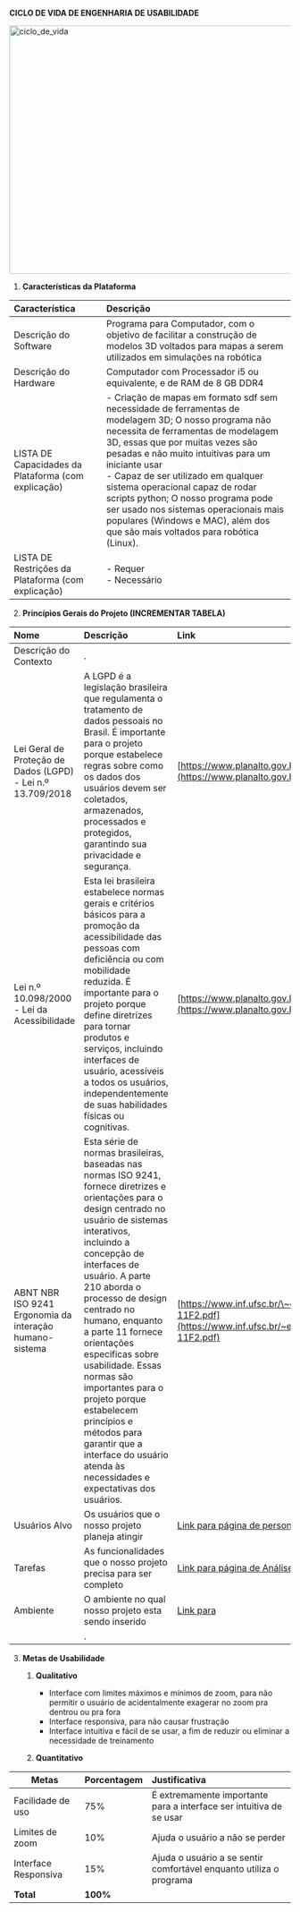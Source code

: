 **CICLO DE VIDA DE ENGENHARIA DE USABILIDADE**

<img width="611" height="444" alt="ciclo_de_vida" src="https://github.com/user-attachments/assets/cdeaf626-28d7-4149-9b2b-e39c1c08c58c" />


1. **Características da Plataforma**  
   

| Característica | Descrição |
| :---- | :---- |
| Descrição do Software | Programa para Computador, com o objetivo de facilitar a construção de modelos 3D voltados para mapas a serem utilizados em simulações na robótica  |
| Descrição do Hardware | Computador com Processador i5 ou equivalente, e de RAM de 8 GB DDR4 |
| LISTA DE Capacidades da Plataforma (com explicação) | - Criação de mapas em formato sdf sem necessidade de ferramentas de modelagem 3D; O nosso programa não necessita de ferramentas de modelagem 3D, essas que por muitas vezes são pesadas e não muito intuitivas para um iniciante usar<br>- Capaz de ser utilizado em qualquer sistema operacional capaz de rodar scripts python; O nosso programa pode ser usado nos sistemas operacionais mais populares (Windows e MAC), além dos que são mais voltados para robótica (Linux).|
| LISTA DE Restrições da Plataforma (com explicação) | - Requer<br>- Necessário   |

2. **Princípios Gerais do Projeto (INCREMENTAR TABELA)**     

| Nome | Descrição | Link |
| :---- | :---- | :---- |
| Descrição do Contexto | .  |  |
| Lei Geral de Proteção de Dados (LGPD) \- Lei n.º 13.709/2018 | A LGPD é a legislação brasileira que regulamenta o tratamento de dados pessoais no Brasil. É importante para o projeto porque estabelece regras sobre como os dados dos usuários devem ser coletados, armazenados, processados e protegidos, garantindo sua privacidade e segurança. | [https://www.planalto.gov.br/ccivil\_03/\_ato2015-2018/2018/lei/l13709.htm](https://www.planalto.gov.br/ccivil_03/_ato2015-2018/2018/lei/l13709.htm) |
| Lei n.º 10.098/2000 \- Lei da Acessibilidade |  Esta lei brasileira estabelece normas gerais e critérios básicos para a promoção da acessibilidade das pessoas com deficiência ou com mobilidade reduzida. É importante para o projeto porque define diretrizes para tornar produtos e serviços, incluindo interfaces de usuário, acessíveis a todos os usuários, independentemente de suas habilidades físicas ou cognitivas. | [https://www.planalto.gov.br/ccivil\_03/leis/l10098.htm](https://www.planalto.gov.br/ccivil_03/leis/l10098.htm) |
| ABNT NBR ISO 9241 Ergonomia da interação humano-sistema |  Esta série de normas brasileiras, baseadas nas normas ISO 9241, fornece diretrizes e orientações para o design centrado no usuário de sistemas interativos, incluindo a concepção de interfaces de usuário. A parte 210 aborda o processo de design centrado no humano, enquanto a parte 11 fornece orientações específicas sobre usabilidade. Essas normas são importantes para o projeto porque estabelecem princípios e métodos para garantir que a interface do usuário atenda às necessidades e expectativas dos usuários. | [https://www.inf.ufsc.br/\~edla.ramos/ine5624/\_Walter/Normas/Parte%2011/iso9241-11F2.pdf](https://www.inf.ufsc.br/~edla.ramos/ine5624/_Walter/Normas/Parte%2011/iso9241-11F2.pdf) |
| Usuários Alvo | Os usuários que o nosso projeto planeja atingir |  [Link para página de personas](https://github.com/mdarce765/ProjetoIHC/blob/main/Arquivos/Documentos/3_personas.md) |
| Tarefas | As funcionalidades que o nosso projeto precisa para ser completo | [Link para página de Análise-Tarefa](https://github.com/mdarce765/ProjetoIHC/blob/main/Arquivos/Documentos/5_analise_tarefas.md) |
| Ambiente | O ambiente no qual nosso projeto esta sendo inserido | [Link para]() |
|  | . |  |

   

3. **Metas de Usabilidade**

   1. **Qualitativo**
      - Interface com limites máximos e mínimos de zoom, para não permitir o usuário de acidentalmente exagerar no zoom pra dentrou ou pra fora
      - Interface responsiva, para não causar frustração
      - Interface intuitiva e fácil de se usar, a fim de reduzir ou eliminar a necessidade de treinamento
    


   2. **Quantitativo**  
    
| Metas | Porcentagem | Justificativa |
| ----- | :---- | :---- |
| Facilidade de uso | 75% | É extremamente importante para a interface ser intuitiva de se usar |
| Limites de zoom | 10% | Ajuda o usuário a não se perder |
| Interface Responsiva | 15% | Ajuda o usuário a se sentir comfortável enquanto utiliza o programa |
| **Total** | **100%** |  |









